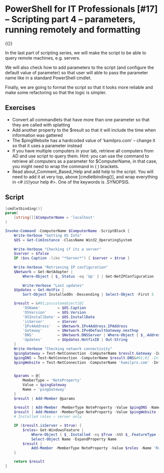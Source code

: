 # PowerShell for IT Professionals [#17] – Scripting part 4 – parameters, running remotely and formatting

{{<youtube yJ7nmSjPABM>}}

In the last part of scripting series, we will make the script to be able to query remote machines, e.g. servers.

We will also check how to add parameters to the script (and configure the default value of parameter) so that user will able to pass the parameter name like in a standard PowerShell cmdlet. 

Finally, we are going to format the script so that it looks more reliable and make some refactoring so that the logic is simpler.

## Exercises

  * Convert all commandlets that have more than one parameter so that they are called with splatting
  * Add another property to the $result so that it will include the time when information was gattered
  * The $pingWebsite has a hardcoded value of &#8216;kamilpro.com&#8217; &#8211; change it so that it uses a parameter instead
  * If you have multiple computers in your lab, retrieve all computers from AD and use script to query them. Hint: you can use the command to retrieve all computers as a parameter for $ComputerName, in that case, you might need to wrap the command in ( ) brackets.
  * Read about\_Comment\_Based_Help and add help to the script. You will need to add it at very top, above [cmdletbinding()], and wrap everything in <# ////your help #>. One of the keywords is .SYNOPSIS.

## Script

```powershell
[cmdletbinding()]
param(
    [string[]]$ComputerName = 'localhost'
)

Invoke-Command -ComputerName $ComputerName -ScriptBlock {
    Write-Verbose "Getting OS Info"
    $OS = Get-CimInstance -ClassName Win32_OperatingSystem
    
    Write-Verbose "Checking if its a server"
    $server = $false
    IF ($os.Caption -like "*Server*") { $server = $true }
    
    Write-Verbose "Retrieving IP configuration"
    $Network = Get-NetAdapter | 
        Where-Object { $_.Status -eq 'Up' } | Get-NetIPConfiguration
    
        Write-Verbose "Last updates"
    $Updates = Get-HotFix | 
        Sort-Object InstalledOn -Descending | Select-Object -First 5

    $result = &#91;pscustomobject]@{
        'OSName'        = $OS.Caption
        'OSVersion'     = $OS.Version
        'OSInstallDate' = $OS.InstallDate
        'isServer'      = $Server
        'IPv4Address'   = $Network.IPv4Address.IPAddress
        'Gateway'       = $Network.IPv4DefaultGateway.nexthop
        'DNS'           = $Network.DNSServer | Where-Object { $_.AddressFamily -eq '2' } | Select-Object ServerADdresses -ExpandProperty ServerAddresses
        'Updates'       = $Updates.HotfixID | Out-String
    }
    Write-Verbose "Checking network connectivity"
    $pingGateway = Test-NetConnection -ComputerName $result.Gateway -InformationLevel Quiet
    $pingDNS = Test-NetConnection -ComputerName $result.DNS&#91;0] -InformationLevel Quiet
    $pingWebsite = Test-NetConnection -ComputerName 'kamilpro.com' -InformationLevel Quiet

    
    $params = @{
        MemberType = 'NoteProperty'
        Value = $pingGateway
        Name = 'pingGateway'
    }
    $result | Add-Member @params
    
    $result | Add-Member -MemberType NoteProperty -Value $pingDNS -Name 'pingDNS'
    $result | Add-Member -MemberType NoteProperty -Value $pingWebsite -Name 'pingWebsite'
    # Installed roles – server only

    IF ($result.isServer = $true) {
        $roles= Get-WindowsFeature | 
            Where-Object { $_.Installed -eq $True -AND $_.FeatureType -eq 'Role' } |
            Select-Object Name -ExpandProperty Name
        $result | 
            Add-Member -MemberType NoteProperty -Value $roles -Name 'Roles'
    }

    return $result
}
```

